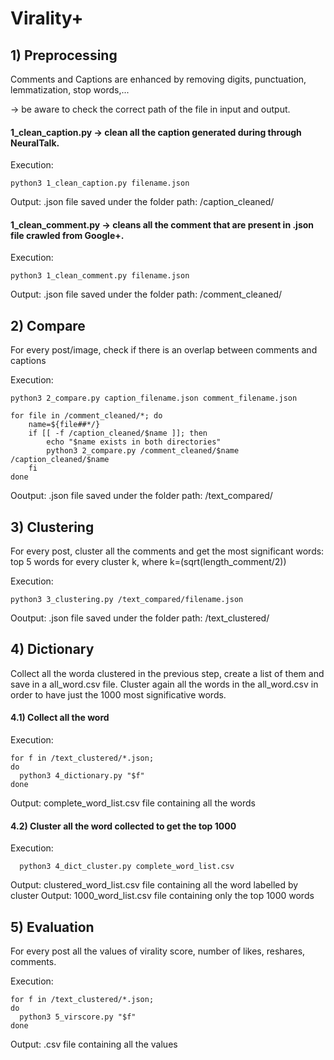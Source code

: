 # Virality+

## 1) Preprocessing
Comments and Captions are enhanced by removing digits, punctuation, lemmatization, stop words,...

-> be aware to check the correct path of the file in input and output.

#### 1_clean_caption.py -> clean all the caption generated during through NeuralTalk.

Execution:
	
```
python3 1_clean_caption.py filename.json
```

Output: .json file saved under the folder path: /caption_cleaned/

#### 1_clean_comment.py -> cleans all the comment that are present in .json file crawled from Google+.

Execution:

```
python3 1_clean_comment.py filename.json
```

Output: .json file saved under the folder path: /comment_cleaned/

## 2) Compare 
For every post/image, check if there is an overlap between comments and captions

Execution:
	
```
python3 2_compare.py caption_filename.json comment_filename.json
```
```
for file in /comment_cleaned/*; do
    name=${file##*/}
    if [[ -f /caption_cleaned/$name ]]; then
        echo "$name exists in both directories"
        python3 2_compare.py /comment_cleaned/$name /caption_cleaned/$name
    fi
done
```
Ooutput: .json file saved under the folder path: /text_compared/

## 3) Clustering
For every post, cluster all the comments and get the most significant words: top 5 words for every cluster k, where k=(sqrt(length_comment/2))

Execution:
	
```
python3 3_clustering.py /text_compared/filename.json
```

Ooutput: .json file saved under the folder path: /text_clustered/

## 4) Dictionary
Collect all the worda clustered in the previous step, create a list of them and save in a all_word.csv file.
Cluster again all the words in the all_word.csv in order to have just the 1000 most significative words.

#### 4.1) Collect all the word 
Execution:
```
for f in /text_clustered/*.json; 
do
  python3 4_dictionary.py "$f"
done

```
Output: complete_word_list.csv file containing all the words

#### 4.2) Cluster all the word collected to get the top 1000

Execution:
```
  python3 4_dict_cluster.py complete_word_list.csv
```
Output: clustered_word_list.csv file containing all the word labelled by cluster 
Output: 1000_word_list.csv file containing only the top 1000 words


## 5) Evaluation
For every post all the values of virality score, number of likes, reshares, comments.

Execution:
```
for f in /text_clustered/*.json; 
do
  python3 5_virscore.py "$f"
done

```
Output: .csv file containing all the values
